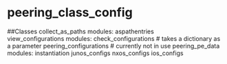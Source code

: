# peering_class_config

##Classes
collect_as_paths
modules:
  aspathentries  
view_configurations
modules:
  check_configurations # takes a dictionary as a parameter
peering_configurations # currently not in use
peering_pe_data
modules:
  instantiation
  junos_configs
  nxos_configs
  ios_configs
  
  
  
  









